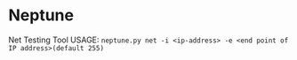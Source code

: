 # Neptune
Net Testing Tool
USAGE:
``` neptune.py net -i <ip-address> -e <end point of IP address>(default 255) ```
